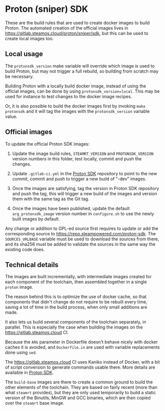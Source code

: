 Proton (sniper) SDK
====================

These are the build rules that are used to create docker images to build
Proton. The automated creation of the official images lives in
<https://gitlab.steamos.cloud/proton/sniper/sdk>, but this can be
used to create local images too.

Local usage
-----------

The `protonsdk_version` make variable will override which image is used
to build Proton, but may not trigger a full rebuild, so building from
scratch may be necessary.

Building Proton with a locally build docker image, instead of using the
official images, can be done by using `protonsdk_version=local`. This
may be used for instance to test changes to the docker image recipes.

Or, it is also possible to build the docker images first by invoking
`make protonsdk` and it will tag the images with the `protonsdk_version`
variable value.

Official images
---------------

To update the official Proton SDK images:

1) Update the image build rules, `STEAMRT_VERSION` and
   `PROTONSDK_VERSION` version numbers in this folder, test locally,
   commit and push the changes.

2) Update `.gitlab-ci.yml` in the
   [Proton SDK](https://gitlab.steamos.cloud/proton/sniper/sdk)
   repository to point to the new commit, commit and push to trigger a
   new build of "-dev" images.

3) Once the images are satisfying, tag the version in Proton SDK
   repository and push the tag, this will trigger a new build of the
   images and version them with the same tag as the Git tag.

4) Once the images have been published, update the default
   `arg_protonsdk_image` version number in `configure.sh` to use the
   newly built images by default.

Any change or addition to GPL-ed source first requires to update or add
the corresponding source to <https://repo.steampowered.com/proton-sdk>.
The `SOURCES_URLBASE` variable must be used to download the sources
from there, and its sha256 must be added to validate the sources in the
same way the existing code does.

Technical details
-----------------

The images are built incrementally, with intermediate images created
for each component of the toolchain, then assembled together in a single
`proton` image.

The reason behind this is to optimize the use of docker cache, so that
components that didn't change do not require to be rebuilt every time,
saving a lot of time in the build process, when only small additions are
made.

It also lets us build several components of the toolchain separately,
in parallel. This is especially the case when building the images on
the <https://gitlab.steamos.cloud> CI.

Because the `ARG` parameter in Dockerfile doesn't behave nicely with
docker caches it is avoided, and `Dockerfile.in` are used with variable
replacements done using `sed`.

The <https://gitlab.steamos.cloud> CI uses Kaniko instead of Docker,
with a bit of script conversion to generate commands usable there. More
details are available in
[Proton SDK](https://gitlab.steamos.cloud/proton/sniper/sdk).

The `build-base` images are there to create a common ground to build the
other elements of the toolchain. They are based on fairly recent (more
than what `steamrt` provides), but they are only used temporarily to
build a static version of the Binutils, MinGW and GCC binaries, which
are then copied over the `steamrt` base image.
